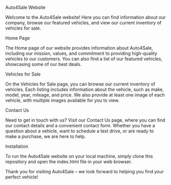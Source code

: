 Auto4Sale Website

Welcome to the Auto4Sale website! Here you can find information about our company, browse our featured vehicles, and view our current inventory of vehicles for sale. 

Home Page

The Home page of our website provides information about Auto4Sale, including our mission, values, and commitment to providing high-quality vehicles to our customers. You can also find a list of our featured vehicles, showcasing some of our best deals.

Vehicles for Sale

On the Vehicles for Sale page, you can browse our current inventory of vehicles. Each listing includes information about the vehicle, such as make, model, year, mileage, and price. We also provide at least one image of each vehicle, with multiple images available for you to view.

Contact Us

Need to get in touch with us? Visit our Contact Us page, where you can find our contact details and a convenient contact form. Whether you have a question about a vehicle, want to schedule a test drive, or are ready to make a purchase, we are here to help.

Installation

To run the Auto4Sale website on your local machine, simply clone this repository and open the index.html file in your web browser. 

Thank you for visiting Auto4Sale – we look forward to helping you find your perfect vehicle!
